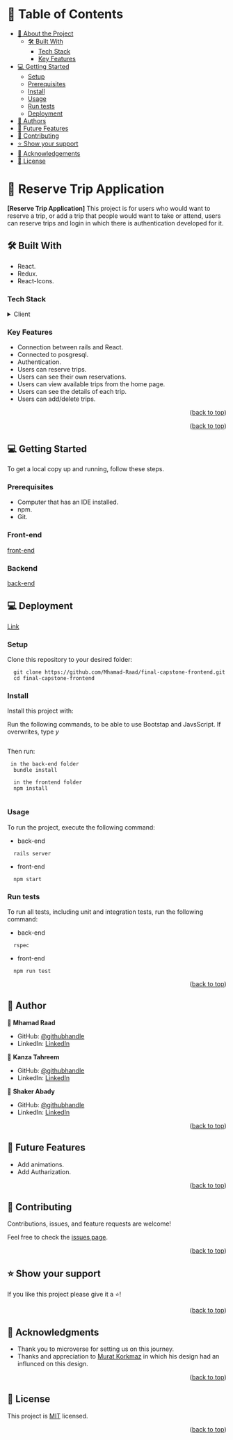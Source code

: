 <a name="readme-top"></a>

<!-- TABLE OF CONTENTS -->

# 📗 Table of Contents

- [📖 About the Project](#about-project)
  - [🛠 Built With](#built-with)
    - [Tech Stack](#tech-stack)
    - [Key Features](#key-features)
- [💻 Getting Started](#getting-started)
  - [Setup](#setup)
  - [Prerequisites](#prerequisites)
  - [Install](#install)
  - [Usage](#usage)
  - [Run tests](#run-tests)
  - [Deployment](#triangular_flag_on_post-deployment)
- [👥 Authors](#authors)
- [🔭 Future Features](#future-features)
- [🤝 Contributing](#contributing)
- [⭐️ Show your support](#support)
- [🙏 Acknowledgements](#acknowledgements)
- [📝 License](#license)

<!-- PROJECT DESCRIPTION -->

# 📖 Reserve Trip Application <a name="about-project"></a>

**[Reserve Trip Application]** This project is for users who would want to reserve a trip, or add a trip that people would want to take or attend, users can 
reserve trips and login in which there is authentication developed for it.
## 🛠 Built With <a name="built-with"></a>

- React.
- Redux.
- React-Icons.

### Tech Stack <a name="tech-stack"></a>

<details>
  <summary>Client</summary>
  <ul>
    <li><a href="https://reactjs.org/">React</a> </li>
  </ul>
</details>
<!-- Features -->

### Key Features <a name="key-features"></a>

- Connection between rails and React.
- Connected to posgresql.
- Authentication.
- Users can reserve trips.
- Users can see their own reservations.
- Users can view available trips from the home page.
- Users can see the details of each trip.
- Users can add/delete trips.

<p align="right">(<a href="#readme-top">back to top</a>)</p>

<p align="right">(<a href="#readme-top">back to top</a>)</p>

<!-- GETTING STARTED -->

## 💻 Getting Started <a name="getting-started"></a>

To get a local copy up and running, follow these steps.

### Prerequisites

- Computer that has an IDE installed.
- npm.
- Git.

### Front-end
[front-end](https://github.com/Mhamad-Raad/final-capstone-frontend)


### Backend
[back-end](https://github.com/Mhamad-Raad/final-capstone-backend)


## 💻 Deployment <a name="triangular_flag_on_post-deployment"></a>

[Link](https://remarkable-buttercream-3be0d2.netlify.app/)

### Setup

Clone this repository to your desired folder:

```
  git clone https://github.com/Mhamad-Raad/final-capstone-frontend.git
  cd final-capstone-frontend
```

### Install

Install this project with:

Run the following commands, to be able to use Bootstap and JavsScript. If overwrites, type _y_

```
```

Then run:

```
 in the back-end folder
  bundle install

  in the frontend folder
  npm install
 
```

### Usage

To run the project, execute the following command:

- back-end
```
  rails server
```

- front-end
```
  npm start
```
### Run tests

To run all tests, including unit and integration tests, run the following command:

- back-end

```
  rspec
```

- front-end
```
  npm run test
```

<p align="right">(<a href="#readme-top">back to top</a>)</p>

<!-- AUTHORS -->

## 👥 Author <a name="authors"></a>

👤 **Mhamad Raad**

- GitHub: [@githubhandle](https://github.com/Mhamad-Raad)
- LinkedIn: [LinkedIn](https://www.linkedin.com/in/mhamad-raad)

👤 **Kanza Tahreem**
- GitHub: [@githubhandle](https://github.com/KanzaTahreem)
- LinkedIn: [LinkedIn](https://www.linkedin.com/in/kanza-tahreem/)

👤 **Shaker Abady**
- GitHub: [@githubhandle](https://github.com/shakerAbuDrais)
- LinkedIn: [LinkedIn](https://www.linkedin.com/in/shaker-abady/)


<p align="right">(<a href="#readme-top">back to top</a>)</p>

<!-- FUTURE FEATURES -->

## 🔭 Future Features <a name="future-features"></a>

- Add animations.
- Add Autharization.

<p align="right">(<a href="#readme-top">back to top</a>)</p>

## 

<!-- CONTRIBUTING -->

## 🤝 Contributing <a name="contributing"></a>

Contributions, issues, and feature requests are welcome!

Feel free to check the [issues page](https://github.com/Mhamad-Raad/final-capstone-frontend/issues).

<p align="right">(<a href="#readme-top">back to top</a>)</p>

<!-- SUPPORT -->

## ⭐️ Show your support <a name="support"></a>

If you like this project please give it a ⭐️!

<p align="right">(<a href="#readme-top">back to top</a>)</p>

<!-- ACKNOWLEDGEMENTS -->

## 🙏 Acknowledgments <a name="acknowledgements"></a>

- Thank you to microverse for setting us on this journey.
- Thanks and appreciation to [Murat Korkmaz](https://www.behance.net/gallery/26425031/Vespa-Responsive-Redesign) in which his design had an influnced on this design.

<p align="right">(<a href="#readme-top">back to top</a>)</p>

<!-- LICENSE -->

## 📝 License <a name="license"></a>

This project is [MIT](./LICENSE) licensed.

<p align="right">(<a href="#readme-top">back to top</a>)</p>